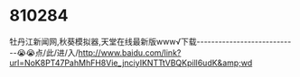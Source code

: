 # 810284
牡丹江新闻网,秋葵模拟器,天堂在线最新版www√下载----------------------------😭😭点/此/进/入/http://www.baidu.com/link?url=NoK8PT47PahMhFH8Vie_jnciyIKNTTtVBQKpill6udK&amp;wd
